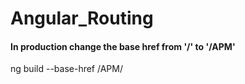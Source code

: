 # Angular_Routing

#### In production change the base href from '/' to '/APM'

ng build --base-href /APM/
